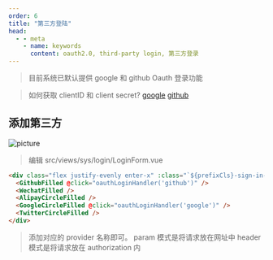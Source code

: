 ```yaml
---
order: 6
title: "第三方登陆"
head:
  - - meta
    - name: keywords
      content: oauth2.0, third-party login, 第三方登录
---
```


> 目前系统已默认提供 google 和 github Oauth 登录功能

> 如何获取 clientID 和 client secret?
> [google](https://developers.google.com/identity/protocols/oauth2)
> [github](https://docs.github.com/en/developers/apps/building-oauth-apps/authorizing-oauth-apps)

## 添加第三方

![picture](/assets/oauth_add_provider.png)

> 编辑 src/views/sys/login/LoginForm.vue

```html
<div class="flex justify-evenly enter-x" :class="`${prefixCls}-sign-in-way`">
  <GithubFilled @click="oauthLoginHandler('github')" />
  <WechatFilled />
  <AlipayCircleFilled />
  <GoogleCircleFilled @click="oauthLoginHandler('google')" />
  <TwitterCircleFilled />
</div>
```

> 添加对应的 provider 名称即可。
> param 模式是将请求放在网址中
> header 模式是将请求放在 authorization 内

